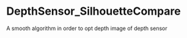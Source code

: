 DepthSensor_SilhouetteCompare
=============================

A smooth algorithm in order to opt depth image of depth sensor
